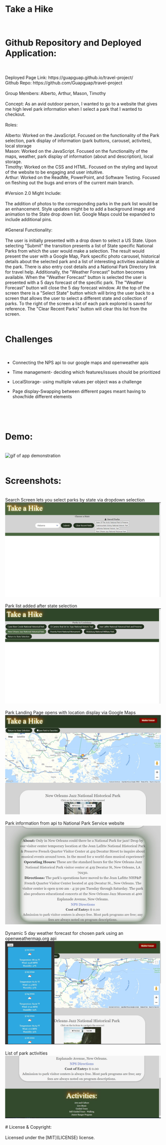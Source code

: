 # Take a Hike

<br>

# Github Repository and Deployed Application:

<br>
<br>
Deployed Page Link: https://guapguap.github.io/travel-project/
<br>
Github Repo: https://github.com/Guapguap/travel-project
<br>
<br>
Group Members: Alberto, Arthur, Mason, Timothy
<br>
<br>
Concept:
As an avid outdoor person, I wanted to go to a website that gives me high level park information when I select a park that I wanted to checkout.
<br>
<br>
Roles:
<br>
<br>
Alberto: Worked on the JavaScript. Focused on the functionality of the Park selection, park display of information (park buttons, carousel, activites), local storage
<br>
Mason: Worked on the JavaScript. Focused on the functionality of the maps, weather, park display of information (about and description), local storage.
<br>
Timothy: Worked on the CSS and HTML. Focused on the styling and layout of the website to be engaging and user intuitive.
<br>
Arthur: Worked on the ReadMe, PowerPoint, and Software Testing. Focused on fleshing out the bugs and errors of the current main branch.
<br>
<br>
#Version 2.0 Might Include:
<br>
<br>
The addition of photos to the corresponding parks in the park list would be an enhancement. Style updates might be to add a background image and animation to the State drop down list. Google Maps could be expanded to include additional pins.
<br>
<br>
#General Functionality:
<br>
<br>
The user is initially presented with a drop down to select a US State. Upon selecting "Submit" the transition presents a list of State specific National Parks
from which the user would make a selection. The result would present the user with a Google Map, Park specific photo carousel, historical details about the
selected park and a list of interesting activities available at the park. There is also entry cost details and a National Park Directory link for travel help.
Additionally, the "Weather Forecast" button becomes available. When the "Weather Forecast" button is selected the user is presented with a 5 days forecast of
the specific park. The "Weather Forecast" button will close the 5 day forecast window. At the top of the screen there is a "Select State" button which will
bring the user back to a screen that allows the user to select a different state and collection of parks. To the right of the screen a list of each park
explored is saved for reference. The "Clear Recent Parks" button will clear this list from the screen.
<br>
<br>

# Challenges

<br>

- Connecting the NPS api to our google maps and openweather apis
- Time management- deciding which features/issues should be prioritized
- LocalStorage- using multiple values per object was a challenge
- Page display-Swapping between different pages meant having to show/hide different elements

  <br>
  <br>
  <br>

# Demo:

<br>
<img src="./assets/img/HikeTaker.gif" alt="gif of app demonstration" title="App Demo">
<br>
<br>

# Screenshots:

<br>
Search Screen lets you select parks by state via dropdown selection
<img src="./assets/img/takeahikess1.jpg" alt="title page" title="Search Screen">
<br>
<br>
Park list added after state selection
<img src="./assets/img/takeahikess2.jpg" alt="park list" title="Parks by State">
<br>
<br>
Park Landing Page opens with location display via Google Maps
<img src="./assets/img/takeahikess3.jpg" alt="google map" title="Map of Each Park">
<br>
<br>
Park information from api to National Park Service website
<img src="./assets/img/takeahikess4.jpg" alt="description information" title="Park Details">
<br>
<br>
Dynamic 5 day weather forecast for chosen park using an openweathermap.org api
<img src="./assets/img/takeahikeweather.jpg" alt="cards showing forecast" title="5 Day Weather Forecast">
<br>
<br>
List of park activities
<img src="./assets/img/takeahikess5.jpg" alt="activities" title="List of Activities">
<br>
<br>
# License & Copyright:
<br>
<br>
Licensed under the [MIT](LICENSE) license.
